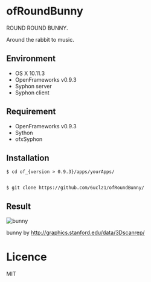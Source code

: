 # ofRoundBunny

ROUND ROUND BUNNY.

Around the rabbit to music.

## Environment
* OS X 10.11.3
* OpenFrameworks v0.9.3
* Syphon server
* Syphon client

## Requirement
* OpenFrameworks v0.9.3
* Sython
* ofxSyphon

## Installation



    $ cd of_{version > 0.9.3}/apps/yourApps/
    

    $ git clone https://github.com/6uclz1/ofRoundBunny/

## Result

![bunny](https://media.giphy.com/media/3oKIPwX0WS21zC1f2g/giphy.gif)

bunny by http://graphics.stanford.edu/data/3Dscanrep/


# Licence

MIT
